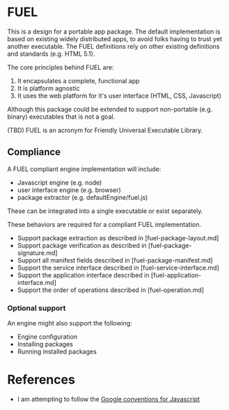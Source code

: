 # FUEL

This is a design for a portable app package. The default implementation is based on existing widely distributed apps, to avoid folks having to trust yet another executable. The FUEL definitions rely on other existing definitions and standards (e.g. HTML 5.1).

The core principles behind FUEL are:

1. It encapsulates a complete, functional app
2. It is platform agnostic
3. It uses the web platform for it's user interface (HTML, CSS, Javascript)

Although this package could be extended to support non-portable (e.g. binary) executables that is not a goal.

(TBD) FUEL is an acronym for Friendly Universal Executable Library.

## Compliance

A FUEL compliant engine implementation will include:

- Javascript engine (e.g. node)
- user interface engine (e.g. browser)
- package extractor (e.g. defaultEngine/fuel.js)

These can be integrated into a single executable or exist separately.

These behaviors are required for a compliant FUEL implementation.

- Support package extraction as described in [fuel-package-layout.md]
- Support package verification as described in [fuel-package-signature.md]
- Support all manifest fields described in [fuel-package-manifest.md]
- Support the service interface described in [fuel-service-interface.md]
- Support the application interface described in [fuel-application-interface.md]
- Support the order of operations described in [fuel-operation.md]

### Optional support

An engine might also support the following:

- Engine configuration
- Installing packages
- Running installed packages

# References

- I am attempting to follow the [Google conventions for Javascript](https://google.github.io/styleguide/jsguide.html)